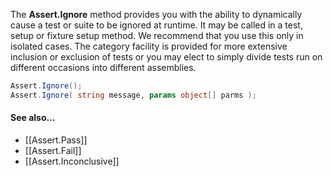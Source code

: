 The **Assert.Ignore** method provides you with the ability to dynamically cause a
test or suite to be ignored at runtime. It may be called in a test, setup or
fixture setup method. We recommend that you use this only in isolated cases.
The category facility is provided for more extensive inclusion or exclusion of
tests or you may elect to simply divide tests run on different occasions into
different assemblies.

```C#
Assert.Ignore();
Assert.Ignore( string message, params object[] parms );
```

#### See also...
 * [[Assert.Pass]]
 * [[Assert.Fail]]
 * [[Assert.Inconclusive]]
